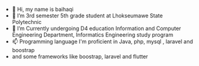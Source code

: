 - 👋 Hi, my name is baihaqi
- 👀 I’m 3rd semester 5th grade student at Lhokseumawe State Polytechnic
- 🌱 I’m Currently undergoing D4 education Information and Computer Engineering Department, Informatics Engineering study program
- 📫 Programming language I'm proficient in Java, php, mysql , laravel and boostrap
- and some frameworks like boostrap, laravel and flutter

<!---
Baihaqi43043/Baihaqi43043 is a ✨ special ✨ repository because its `README.md` (this file) appears on your GitHub profile.
You can click the Preview link to take a look at your changes.
--->
